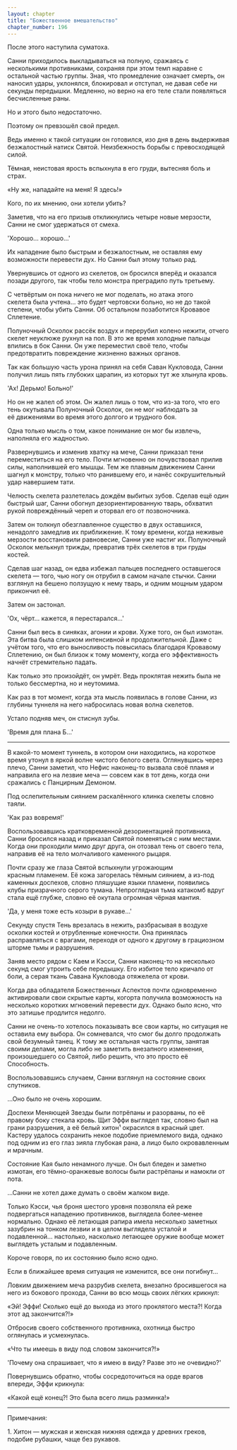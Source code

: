 ```yaml
---
layout: chapter
title: "Божественное вмешательство"
chapter_number: 196
---
```


После этого наступила суматоха.

Санни приходилось выкладываться на полную, сражаясь с несколькими противниками, сохраняя при этом темп наравне с остальной частью группы. Зная, что промедление означает смерть, он наносил удары, уклонялся, блокировал и отступал, не давая себе ни секунды передышки. Медленно, но верно на его теле стали появляться бесчисленные раны.

Но и этого было недостаточно.

Поэтому он превзошёл свой предел.

Ведь именно к такой ситуации он готовился, изо дня в день выдерживая безжалостный натиск Святой. Неизбежность борьбы с превосходящей силой.

Тёмная, неистовая ярость вспыхнула в его груди, вытесняя боль и страх.

«Ну же, нападайте на меня! Я здесь!»

Кого, по их мнению, они хотели убить?

Заметив, что на его призыв откликнулись четыре новые мерзости, Санни не смог удержаться от смеха.

'Хорошо... хорошо...'

Их нападение было быстрым и безжалостным, не оставляя ему возможности перевести дух. Но Санни был этому только рад.

Увернувшись от одного из скелетов, он бросился вперёд и оказался позади другого, так чтобы тело монстра преградило путь третьему.

С четвёртым он пока ничего не мог поделать, но атака этого скелета была учтена... это будет чертовски больно, но не до такой степени, чтобы убить Санни. Об остальном позаботится Кровавое Сплетение.

Полуночный Осколок рассёк воздух и перерубил колено нежити, отчего скелет неуклюже рухнул на пол. В это же время холодные пальцы впились в бок Санни. Он уже переместил своё тело, чтобы предотвратить повреждение жизненно важных органов.

Так как большую часть урона принял на себя Саван Кукловода, Санни получил лишь пять глубоких царапин, из которых тут же хлынула кровь.

'Ах! Дерьмо! Больно!'

Но он не жалел об этом. Он жалел лишь о том, что из-за того, что его тень окутывала Полуночный Осколок, он не мог наблюдать за её движениями во время этого долгого и трудного боя.

Одна только мысль о том, какое понимание он мог бы извлечь, наполняла его жадностью.

Развернувшись и изменив хватку на мече, Санни приказал тени переместиться на его тело. Почти мгновенно он почувствовал прилив силы, наполнившей его мышцы. Тем же плавным движением Санни шагнул к монстру, только что ранившему его, и нанёс сокрушительный удар навершием тати.

Челюсть скелета разлетелась дождём выбитых зубов. Сделав ещё один быстрый шаг, Санни обогнул дезориентированную тварь, обхватил рукой повреждённый череп и оторвал его от позвоночника.

Затем он толкнул обезглавленное существо в двух оставшихся, ненадолго замедлив их приближение. К тому времени, когда неживые мерзости восстановили равновесие, Санни уже настиг их. Полуночный Осколок мелькнул трижды, превратив трёх скелетов в три груды костей.

Сделав шаг назад, он едва избежал пальцев последнего оставшегося скелета — того, чью ногу он отрубил в самом начале стычки. Санни взглянул на бешено ползущую к нему тварь, и одним мощным ударом прикончил её.

Затем он застонал.

'Ох, чёрт... кажется, я перестарался...'

Санни был весь в синяках, агонии и крови. Хуже того, он был измотан. Эта битва была слишком интенсивной и продолжительной. Даже с учётом того, что его выносливость повысилась благодаря Кровавому Сплетению, он был близок к тому моменту, когда его эффективность начнёт стремительно падать.

Как только это произойдёт, он умрёт. Ведь проклятая нежить была не только бессмертна, но и неутомима.

Как раз в тот момент, когда эта мысль появилась в голове Санни, из глубины туннеля на него набросилась новая волна скелетов.

Устало подняв меч, он стиснул зубы.

'Время для плана Б...'

***

В какой-то момент туннель, в котором они находились, на короткое время утонул в яркой волне чистого белого света. Оглянувшись через плечо, Санни заметил, что Нефис наконец-то вызвала своё пламя и направила его на лезвие меча — совсем как в тот день, когда они сражались с Панцирным Демоном.

Под ослепительным сиянием раскалённого клинка скелеты словно таяли.

'Как раз вовремя!'

Воспользовавшись кратковременной дезориентацией противника, Санни бросился назад и приказал Святой поменяться с ним местами. Когда они проходили мимо друг друга, он отозвал тень от своего тела, направив её на тело молчаливого каменного рыцаря.

Почти сразу же глаза Святой вспыхнули угрожающим красным пламенем. Её кожа загорелась тёмным сиянием, а из-под каменных доспехов, словно пляшущие языки пламени, появились клубы призрачного серого тумана. Непроглядная тьма катакомб вдруг стала ещё глубже, словно её окутала огромная чёрная мантия.

'Да, у меня тоже есть козыри в рукаве...'

Секунду спустя Тень врезалась в нежить, разбрасывая в воздухе осколки костей и отрубленные конечности. Она принялась расправляться с врагами, переходя от одного к другому в грациозном шторме тьмы и разрушения.

Заняв место рядом с Каем и Кэсси, Санни наконец-то на несколько секунд смог утроить себе передышку. Его избитое тело кричало от боли, а серая ткань Савана Кукловода отяжелела от крови.

Когда два обладателя Божественных Аспектов почти одновременно активировали свои скрытые карты, когорта получила возможность на несколько коротких мгновений перевести дух. Однако было ясно, что это затишье продлится недолго.

Санни не очень-то хотелось показывать все свои карты, но ситуация не оставила ему выбора. Он сомневался, что смог бы долго продолжать свой безумный танец. К тому же остальная часть группы, занятая своими делами, могла либо не заметить внезапного изменения, произошедшего со Святой, либо решить, что это просто её Способность.

Воспользовавшись случаем, Санни взглянул на состояние своих спутников.

...Оно было не очень хорошим.

Доспехи Меняющей Звезды были потрёпаны и разорваны, по её правому боку стекала кровь. Щит Эффи выглядел так, словно был на грани разрушения, а её белый хитон¹ окрасился в красный цвет. Кастеру удалось сохранить некое подобие приемлемого вида, однако под одним из его глаз зияла глубокая рана, а лицо было окровавленным и мрачным.

Состояние Кая было ненамного лучше. Он был бледен и заметно измотан, его тёмно-оранжевые волосы были растрёпаны и намокли от пота.

...Санни не хотел даже думать о своём жалком виде.

Только Кэсси, чья броня шестого уровня позволяла ей реже подвергаться нападению противников, выглядела более-менее нормально. Однако её летающая рапира имела несколько заметных зазубрин на тонком лезвии и в целом выглядела усталой и подавленной... настолько, насколько летающее оружие вообще может выглядеть усталым и подавленным.

Короче говоря, по их состоянию было ясно одно.

Если в ближайшее время ситуация не изменится, все они погибнут...

Ловким движением меча разрубив скелета, внезапно бросившегося на него из бокового прохода, Санни во всю мощь своих лёгких крикнул:

«Эй! Эффи! Сколько ещё до выхода из этого проклятого места?! Когда этот ад закончится?!»

Отбросив своего собственного противника, охотница быстро оглянулась и усмехнулась.

«Что ты имеешь в виду под словом закончится?!»

'Почему она спрашивает, что я имею в виду? Разве это не очевидно?'

Повернувшись обратно, чтобы сосредоточиться на орде врагов впереди, Эффи крикнула:

«Какой ещё конец?! Это была всего лишь разминка!»

***

Примечания:

1. Хитон — мужская и женская нижняя одежда у древних греков, подобие рубашки, чаще без рукавов.